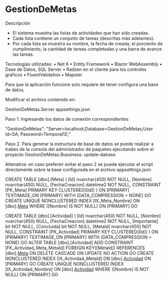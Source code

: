 # GestionDeMetas
Descripción 
- El sistema muestra las listas de actividades que han sido creadas. 
- Cada lista contiene un conjunto de tareas (descritas más adelantes). 
- Por cada lista se muestra su nombre, la fecha de creada, el porciento de cumplimiento, la cantidad de tareas completadas y una barra de avance las tareas.

Tecnologías utilizadas: 
• Net 6
• Entity Framework
• Blazor WebAssembly
• Dase de Datos, SQL Server
• Radzen en el cliente para los controles gráficos
• FluentValidation
• Mapster
 


Para que la aplicación funcione solo requiere de tener configura una base de datos, 

Modificar el archivo contenido en: 

GestionDeMetas.Server
  appsettings.json

Paso 1. Ingresando los datos de conexión correspondientes

 "GestionDeMetas": "Server=localhost;Database=GestionDeMetas;User Id=SA; Password=Temporal12;"


Paso 2. Para generar la estructura de base de datos se puede realizar a trabes de la consola del administrador de paquetes ejecutando sobre el proyecto GestionDeMetas.Bussiness:
update-dabase



Altenativa: en caso prefereir evitar el paso 2 se puede ejecutar el script directamente sobre la base configurada en el archivo appsettings.json

CREATE TABLE [dbo].[Meta]  ( 
	[Id]           	nvarchar(450) NOT NULL,
	[Nombre]       	nvarchar(450) NULL,
	[FechaCreacion]	datetime2 NOT NULL,
	CONSTRAINT [PK_Meta] PRIMARY KEY CLUSTERED([Id])
)
ON [PRIMARY]
	TEXTIMAGE_ON [PRIMARY]
	WITH (DATA_COMPRESSION = NONE)
GO
CREATE UNIQUE NONCLUSTERED INDEX [IX_Meta_Nombre]
	ON [dbo].[Meta]([Nombre])
	WHERE ([Nombre] IS NOT NULL)
	ON [PRIMARY]
GO




CREATE TABLE [dbo].[Actividad]  ( 
	[Id]           	nvarchar(450) NOT NULL,
	[Nombre]       	nvarchar(450) NULL,
	[FechaCreacion]	datetime2 NOT NULL,
	[Importante]   	bit NOT NULL,
	[Concluida]    	bit NOT NULL,
	[MetaId]       	nvarchar(450) NOT NULL,
	CONSTRAINT [PK_Actividad] PRIMARY KEY CLUSTERED([Id])
)
ON [PRIMARY]
	TEXTIMAGE_ON [PRIMARY]
	WITH (DATA_COMPRESSION = NONE)
GO
ALTER TABLE [dbo].[Actividad]
	ADD CONSTRAINT [FK_Actividad_Meta_MetaId]
	FOREIGN KEY([MetaId])
	REFERENCES [dbo].[Meta]([Id])
	ON DELETE CASCADE 
	ON UPDATE NO ACTION 
GO
CREATE NONCLUSTERED INDEX [IX_Actividad_MetaId]
	ON [dbo].[Actividad]([MetaId])
	ON [PRIMARY]
GO
CREATE UNIQUE NONCLUSTERED INDEX [IX_Actividad_Nombre]
	ON [dbo].[Actividad]([Nombre])
	WHERE ([Nombre] IS NOT NULL)
	ON [PRIMARY]
GO



